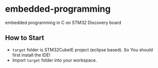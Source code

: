 # embedded-programming 

embedded programming in C on STM32 Discovery board

## How to Start

- `target` folder is STM32CubeIE project (eclipse based). So You should first install the IDE!
- Import `target` folder into your workspace.
